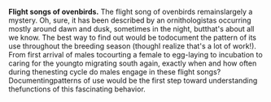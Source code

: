 **Flight songs of ovenbirds.** The flight song of ovenbirds remainslargely a mystery. Oh, sure, it has been described by an ornithologistas occurring mostly around dawn and dusk, sometimes in the night, butthat's about all we know. The best way to find out would be todocument the pattern of its use throughout the breeding season (thoughI realize that's a lot of work!). From first arrival of males tocourting a female to egg-laying to incubation to caring for the youngto migrating south again, exactly when and how often during thenesting cycle do males engage in these flight songs? Documentingpatterns of use would be the first step toward understanding thefunctions of this fascinating behavior.
